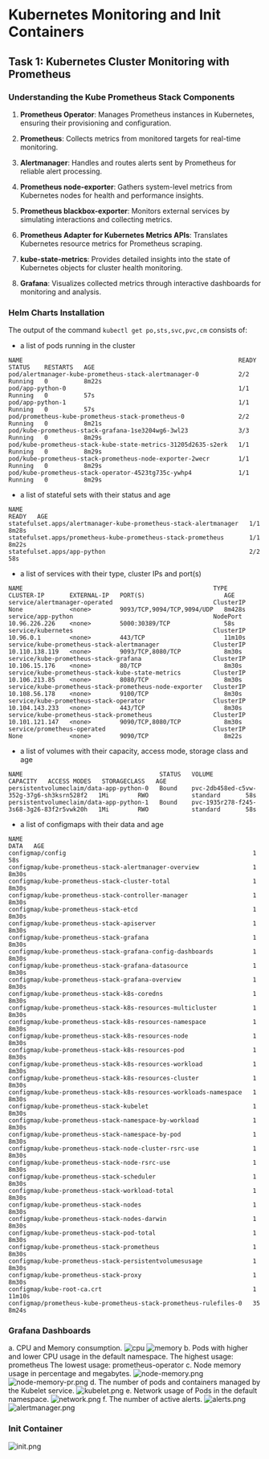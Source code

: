 # Kubernetes Monitoring and Init Containers
## Task 1: Kubernetes Cluster Monitoring with Prometheus
### Understanding the Kube Prometheus Stack Components

1. **Prometheus Operator**: Manages Prometheus instances in Kubernetes, ensuring their provisioning and configuration.
  
2. **Prometheus**: Collects metrics from monitored targets for real-time monitoring.

3. **Alertmanager**: Handles and routes alerts sent by Prometheus for reliable alert processing.

4. **Prometheus node-exporter**: Gathers system-level metrics from Kubernetes nodes for health and performance insights.

5. **Prometheus blackbox-exporter**: Monitors external services by simulating interactions and collecting metrics.

6. **Prometheus Adapter for Kubernetes Metrics APIs**: Translates Kubernetes resource metrics for Prometheus scraping.

7. **kube-state-metrics**: Provides detailed insights into the state of Kubernetes objects for cluster health monitoring.

8. **Grafana**: Visualizes collected metrics through interactive dashboards for monitoring and analysis.


### Helm Charts Installation
The output of the command  `kubectl get po,sts,svc,pvc,cm` consists of:
- a list of pods running in the cluster
```shell
NAME                                                            READY   STATUS    RESTARTS   AGE
pod/alertmanager-kube-prometheus-stack-alertmanager-0           2/2     Running   0          8m22s
pod/app-python-0                                                1/1     Running   0          57s
pod/app-python-1                                                1/1     Running   0          57s
pod/prometheus-kube-prometheus-stack-prometheus-0               2/2     Running   0          8m21s
pod/kube-prometheus-stack-grafana-1se3204wg6-3wl23              3/3     Running   0          8m29s
pod/kube-prometheus-stack-kube-state-metrics-31205d2635-s2erk   1/1     Running   0          8m29s
pod/kube-prometheus-stack-prometheus-node-exporter-2wecr        1/1     Running   0          8m29s
pod/kube-prometheus-stack-operator-4523tg735c-ywhp4             1/1     Running   0          8m29s
```
- a list of stateful sets with their status and age
```shell
NAME                                                               READY   AGE
statefulset.apps/alertmanager-kube-prometheus-stack-alertmanager   1/1     8m28s
statefulset.apps/prometheus-kube-prometheus-stack-prometheus       1/1     8m22s
statefulset.apps/app-python                                        2/2     58s
```

- a list of services with their type, cluster IPs and port(s)
```shell
NAME                                                     TYPE        CLUSTER-IP       EXTERNAL-IP   PORT(S)                      AGE
service/alertmanager-operated                            ClusterIP   None             <none>        9093/TCP,9094/TCP,9094/UDP   8m428s
service/app-python                                       NodePort    10.96.226.226    <none>        5000:30389/TCP               58s
service/kubernetes                                       ClusterIP   10.96.0.1        <none>        443/TCP                      11m10s
service/kube-prometheus-stack-alertmanager               ClusterIP   10.110.138.119   <none>        9093/TCP,8080/TCP            8m30s
service/kube-prometheus-stack-grafana                    ClusterIP   10.106.15.176    <none>        80/TCP                       8m30s
service/kube-prometheus-stack-kube-state-metrics         ClusterIP   10.106.213.85    <none>        8080/TCP                     8m30s
service/kube-prometheus-stack-prometheus-node-exporter   ClusterIP   10.108.56.178    <none>        9100/TCP                     8m30s
service/kube-prometheus-stack-operator                   ClusterIP   10.104.143.233   <none>        443/TCP                      8m30s
service/kube-prometheus-stack-prometheus                 ClusterIP   10.101.121.147   <none>        9090/TCP,8080/TCP            8m30s
service/prometheus-operated                              ClusterIP   None             <none>        9090/TCP                     8m22s
```

- a list of volumes with their capacity, access mode, storage class and age
```shell
NAME                                      STATUS   VOLUME                                     CAPACITY   ACCESS MODES   STORAGECLASS   AGE
persistentvolumeclaim/data-app-python-0   Bound    pvc-2db458ed-c5vw-352g-37g6-sh3ksrn528f2   1Mi        RWO            standard       58s
persistentvolumeclaim/data-app-python-1   Bound    pvc-1935r278-f245-3s68-3g26-83f2r5vwk20h   1Mi        RWO            standard       58s
```

- a list of configmaps with their data and age
```shell
NAME                                                                DATA   AGE
configmap/config                                                    1      58s
configmap/kube-prometheus-stack-alertmanager-overview               1      8m30s
configmap/kube-prometheus-stack-cluster-total                       1      8m30s
configmap/kube-prometheus-stack-controller-manager                  1      8m30s
configmap/kube-prometheus-stack-etcd                                1      8m30s
configmap/kube-prometheus-stack-apiserver                           1      8m30s
configmap/kube-prometheus-stack-grafana                             1      8m30s
configmap/kube-prometheus-stack-grafana-config-dashboards           1      8m30s
configmap/kube-prometheus-stack-grafana-datasource                  1      8m30s
configmap/kube-prometheus-stack-grafana-overview                    1      8m30s
configmap/kube-prometheus-stack-k8s-coredns                         1      8m30s
configmap/kube-prometheus-stack-k8s-resources-multicluster          1      8m30s
configmap/kube-prometheus-stack-k8s-resources-namespace             1      8m30s
configmap/kube-prometheus-stack-k8s-resources-node                  1      8m30s
configmap/kube-prometheus-stack-k8s-resources-pod                   1      8m30s
configmap/kube-prometheus-stack-k8s-resources-workload              1      8m30s
configmap/kube-prometheus-stack-k8s-resources-cluster               1      8m30s
configmap/kube-prometheus-stack-k8s-resources-workloads-namespace   1      8m30s
configmap/kube-prometheus-stack-kubelet                             1      8m30s
configmap/kube-prometheus-stack-namespace-by-workload               1      8m30s
configmap/kube-prometheus-stack-namespace-by-pod                    1      8m30s
configmap/kube-prometheus-stack-node-cluster-rsrc-use               1      8m30s
configmap/kube-prometheus-stack-node-rsrc-use                       1      8m30s
configmap/kube-prometheus-stack-scheduler                           1      8m30s
configmap/kube-prometheus-stack-workload-total                      1      8m30s
configmap/kube-prometheus-stack-nodes                               1      8m30s
configmap/kube-prometheus-stack-nodes-darwin                        1      8m30s
configmap/kube-prometheus-stack-pod-total                           1      8m30s
configmap/kube-prometheus-stack-prometheus                          1      8m30s
configmap/kube-prometheus-stack-persistentvolumesusage              1      8m30s
configmap/kube-prometheus-stack-proxy                               1      8m30s
configmap/kube-root-ca.crt                                          1      11m10s
configmap/prometheus-kube-prometheus-stack-prometheus-rulefiles-0   35     8m24s
```

### Grafana Dashboards
a. CPU and Memory consumption.
![cpu](images/cpu.png)
![memory](images/memory.png)
b. Pods with higher and lower CPU usage in the default namespace.
The highest usage: prometheus
The lowest usage: prometheus-operator
c. Node memory usage in percentage and megabytes.
![node-memory.png](images/node-memory.png)
![node-memory-pr.png](images/node-memory-pr.png)
d. The number of pods and containers managed by the Kubelet service.
![kubelet.png](images/kubelet.png)
e. Network usage of Pods in the default namespace.
![network.png](images/network.png)
f. The number of active alerts.
![alerts.png](images/alerts.png)
![alertmanager.png](images/alertmanager.png)

### Init Container 
![init.png](images/init.png)
